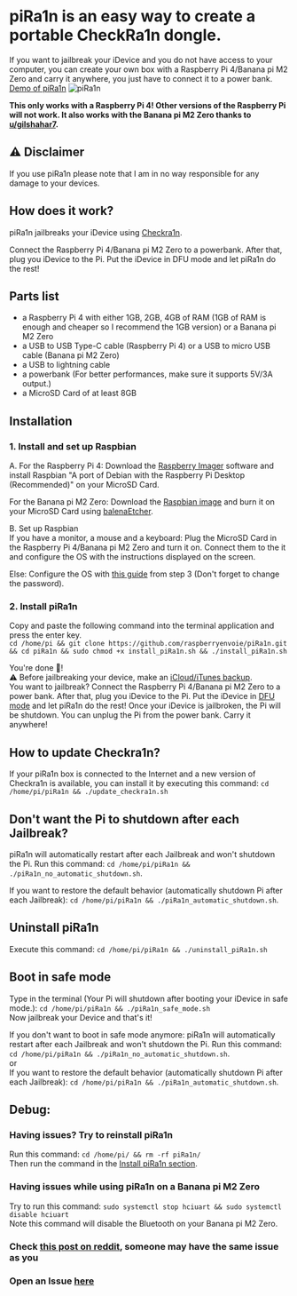 # piRa1n is an easy way to create a portable CheckRa1n dongle.
If you want to jailbreak your iDevice and you do not have access to your computer, you can create your own box with a Raspberry Pi 4/Banana pi M2 Zero and carry it anywhere, you just have to connect it to a power bank.\
[Demo of piRa1n](https://youtu.be/lqGb8SG-VII)
![piRa1n](https://github.com/raspberryenvoie/piRa1n/blob/master/piRa1n.jpg)

**This only works with a Raspberry Pi 4! Other versions of the Raspberry Pi will not work. It also works with the Banana pi M2 Zero thanks to [u/gilshahar7](https://www.reddit.com/user/gilshahar7/).**

## ⚠️ Disclaimer
If you use piRa1n please note that I am in no way responsible for any damage to your devices.

## How does it work?
piRa1n jailbreaks your iDevice using [Checkra1n](https://checkra.in/).

Connect the Raspberry Pi 4/Banana pi M2 Zero to a powerbank. After that, plug you iDevice to the Pi. Put the iDevice in DFU mode and let piRa1n do the rest!

## Parts list
- a Raspberry Pi 4 with either 1GB, 2GB, 4GB of RAM (1GB of RAM is enough and cheaper so I recommend the 1GB version) or a Banana pi M2 Zero
- a USB to USB Type-C cable (Raspberry Pi 4) or a USB to micro USB cable (Banana pi M2 Zero)
- a USB to lightning cable
- a powerbank (For better performances, make sure it supports 5V/3A output.)
- a MicroSD Card of at least 8GB

## Installation 

### 1. Install and set up Raspbian
A. For the Raspberry Pi 4: Download the [Raspberry Imager](https://www.raspberrypi.org/downloads/) software and install Raspbian "A port of Debian with the Raspberry Pi Desktop (Recommended)" on your MicroSD Card.

For the Banana pi M2 Zero: Download the [Raspbian image](http://forum.banana-pi.org/t/banana-pi-bpi-m2-zero-new-image-2020-04-10-raspbian-jessie-ap6212-bpi-m2z-sd-emmc-image/10978) and burn it on your MicroSD Card using [balenaEtcher](https://www.balena.io/etcher/).

B. Set up Raspbian\
If you have a monitor, a mouse and a keyboard: Plug the MicroSD Card in the Raspberry Pi 4/Banana pi M2 Zero and turn it on. Connect them to the it and configure the OS with the instructions displayed on the screen.

Else: Configure the OS with [this guide](https://www.jamesfmackenzie.com/2017/01/02/raspberry-pi-headless-rasbian-install/) from step 3 (Don't forget to change the password).

### 2. Install piRa1n
Copy and paste the following command into the terminal application and press the enter key.\
`cd /home/pi && git clone https://github.com/raspberryenvoie/piRa1n.git && cd piRa1n && sudo chmod +x install_piRa1n.sh && ./install_piRa1n.sh`

You're done 👏!\
⚠️ Before jailbreaking your device, make an [iCloud/iTunes backup](https://support.apple.com/en-us/HT203977).\
You want to jailbreak? Connect the Raspberry Pi 4/Banana pi M2 Zero to a power bank. After that, plug you iDevice to the Pi. Put the iDevice in [DFU mode](https://www.reddit.com/r/jailbreak/wiki/dfumode) and let piRa1n do the rest! Once your iDevice is jailbroken, the Pi will be shutdown. You can unplug the Pi from the power bank. Carry it anywhere!

## How to update Checkra1n?
If your piRa1n box is connected to the Internet and a new version of Checkra1n is available, you can install it by executing this command:
`cd /home/pi/piRa1n && ./update_checkra1n.sh`

## Don't want the Pi to shutdown after each Jailbreak?
piRa1n will automatically restart after each Jailbreak and won't shutdown the Pi. Run this command: `cd /home/pi/piRa1n && ./piRa1n_no_automatic_shutdown.sh`.

If you want to restore the default behavior (automatically shutdown Pi after each Jailbreak): `cd /home/pi/piRa1n && ./piRa1n_automatic_shutdown.sh`.

## Uninstall piRa1n
Execute this command: `cd /home/pi/piRa1n && ./uninstall_piRa1n.sh`

## Boot in safe mode
Type in the terminal (Your Pi will shutdown after booting your iDevice in safe mode.): `cd /home/pi/piRa1n && ./piRa1n_safe_mode.sh`\
Now jailbreak your Device and that's it!

If you don't want to boot in safe mode anymore:
piRa1n will automatically restart after each Jailbreak and won't shutdown the Pi. Run this command: `cd /home/pi/piRa1n && ./piRa1n_no_automatic_shutdown.sh`.\
or\
If you want to restore the default behavior (automatically shutdown Pi after each Jailbreak): `cd /home/pi/piRa1n && ./piRa1n_automatic_shutdown.sh`.

## Debug:
### Having issues? Try to reinstall piRa1n
Run this command: `cd /home/pi/ && rm -rf piRa1n/`\
Then run the command in the [Install piRa1n section](https://github.com/raspberryenvoie/piRa1n#2-install-pira1n).

### Having issues while using piRa1n on a Banana pi M2 Zero
Try to run this command: `sudo systemctl stop hciuart && sudo systemctl disable hciuart`\
Note this command will disable the Bluetooth on your Banana pi M2 Zero.

### Check [this post on reddit](https://www.reddit.com/r/jailbreak/comments/g7sj3d/release_pira1n_easily_turn_a_raspberry_pi_into_a/), someone may have the same issue as you

### Open an Issue [here](https://github.com/raspberryenvoie/piRa1n/issues/new)
